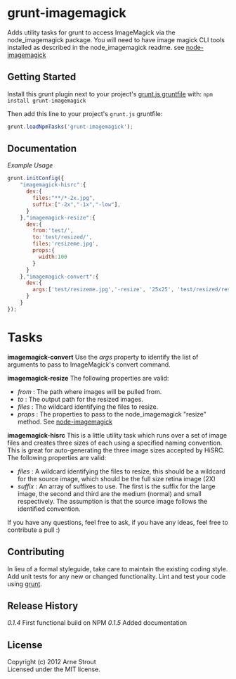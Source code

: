 # grunt-imagemagick

Adds utility tasks for grunt to access ImageMagick via the node_imagemagick package.
You will need to have image magick CLI tools installed as described in the node_imagemagick readme.
see [node-imagemagick](https://github.com/rsms/node-imagemagick)

## Getting Started
Install this grunt plugin next to your project's [grunt.js gruntfile][getting_started] with: `npm install grunt-imagemagick`

Then add this line to your project's `grunt.js` gruntfile:

```javascript
grunt.loadNpmTasks('grunt-imagemagick');
```

[grunt]: http://gruntjs.com/
[getting_started]: https://github.com/gruntjs/grunt/blob/master/docs/getting_started.md

## Documentation
_Example Usage_
```javascript
grunt.initConfig({
	"imagemagick-hisrc":{
	  dev:{
	    files:"**/*-2x.jpg",
	    suffix:["-2x","-1x","-low"],
	  }
	},"imagemagick-resize":{
	  dev:{
	    from:'test/',
	    to:'test/resized/',
	    files:'resizeme.jpg',
	    props:{
	      width:100
	    }
	  }
	},"imagemagick-convert":{
	  dev:{
	    args:['test/resizeme.jpg','-resize', '25x25', 'test/resized/resizeme-small.jpg']
	  }
	}
});
```
# Tasks
__imagemagick-convert__
Use the _args_ property to identify the list of arguments to pass to ImageMagick's convert command.

__imagemagick-resize__
The following properties are valid:
* _from_ : The path where images will be pulled from.
* _to_ : The output path for the resized images.
* _files_ : The wildcard identifying the files to resize.
* _props_ : The properties to pass to the node_imagemagick "resize" method. See [node-imagemagick](https://github.com/rsms/node-imagemagick)

__imagemagick-hisrc__
This is a little utility task which runs over a set of image files and creates three sizes of each using a specified naming convention. This is great for auto-generating the three image sizes accepted by HiSRC.
The following properties are valid:
* _files_ : A wildcard identifying the files to resize, this should be a wildcard for the source image, which should be the full size retina image (2X)
* _suffix_ : An array of suffixes to use. The first is the suffix for the large image, the second and third are the medium (normal) and small respectively. The assumption is that the source image follows the identified convention.

If you have any questions, feel free to ask, if you have any ideas, feel free to contribute a pull :)

## Contributing
In lieu of a formal styleguide, take care to maintain the existing coding style. Add unit tests for any new or changed functionality. Lint and test your code using [grunt][grunt].

## Release History
_0.1.4_ First functional build on NPM
_0.1.5_ Added documentation

## License
Copyright (c) 2012 Arne Strout  
Licensed under the MIT license.

